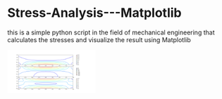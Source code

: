 # Stress-Analysis---Matplotlib
this is a simple python script in the field of mechanical engineering that calculates the stresses and visualize the result using Matplotlib

<img src="Forces.png" alt="a" width="200"/>
